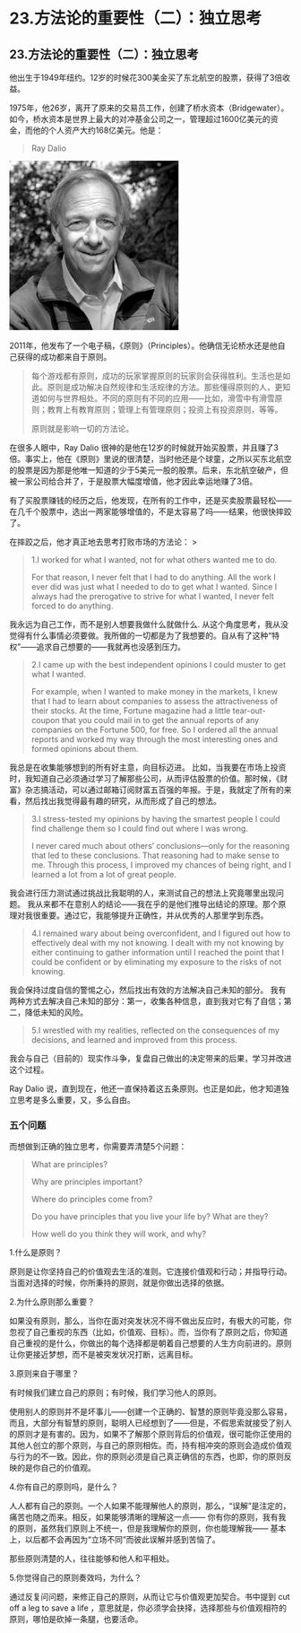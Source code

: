 # 23.方法论的重要性（二）：独立思考

## 23.方法论的重要性（二）：独立思考

他出生于1949年纽约。12岁的时候花300美金买了东北航空的股票，获得了3倍收益。

1975年，他26岁，离开了原来的交易员工作，创建了桥水资本（Bridgewater）。如今，桥水资本是世界上最大的对冲基金公司之一，管理超过1600亿美元的资金，而他的个人资产大约168亿美元。他是：

> Ray Dalio

![](.gitbook/assets/ray-dalio-author.png)

2011年，他发布了一个电子稿，《原则》（Principles）。他确信无论桥水还是他自己获得的成功都来自于原则。

> 每个游戏都有原则，成功的玩家掌握原则的玩家则会获得胜利。生活也是如此。原则是成功解决自然规律和生活规律的方法。那些懂得原则的人，更知道如何与世界相处。不同的原则有不同的应用——比如，滑雪中有滑雪原则；教育上有教育原则；管理上有管理原则；投资上有投资原则，等等。
>
> 原则就是影响一切的方法论。

在很多人眼中，Ray Dalio 很神的是他在12岁的时候就开始买股票，并且赚了3倍。事实上，他在《原则》里说的很清楚，当时他还是个球童，之所以买东北航空的股票是因为那是他唯一知道的少于5美元一股的股票。后来，东北航空破产，但被一家公司给合并了，于是股票大幅度增值，他才因此幸运地赚了3倍。

有了买股票赚钱的经历之后，他发现，在所有的工作中，还是买卖股票最轻松——在几千个股票中，选出一两家能够增值的，不是太容易了吗——结果，他很快摔跤了。

在摔跤之后，他才真正地去思考打败市场的方法论： &gt;

> 1.I worked for what I wanted, not for what others wanted me to do.
>
> For that reason, I never felt that I had to do anything. All the work I ever did was just what I needed to do to get what I wanted. Since I always had the prerogative to strive for what I wanted, I never felt forced to do anything.

我永远为自己工作，而不是别人想要我做什么就做什么. 从这个角度思考，我从没觉得有什么事情必须要做。我所做的一切都是为了我想要的。自从有了这种“特权”——追求自己想要的——我就再也没感到压力。

> 2.I came up with the best independent opinions I could muster to get what I wanted.
>
> For example, when I wanted to make money in the markets, I knew that I had to learn about companies to assess the attractiveness of their stocks. At the time, Fortune magazine had a little tear-out-coupon that you could mail in to get the annual reports of any companies on the Fortune 500, for free. So I ordered all the annual reports and worked my way through the most interesting ones and formed opinions about them.

我总是在收集能够想到的所有好主意，向目标迈进。 比如，当我要在市场上投资时，我知道自己必须通过学习了解那些公司，从而评估股票的价值。那时候，《财富》杂志搞活动，可以通过邮箱订阅财富五百强的年报。于是，我就定了所有的来看，然后找出我觉得最有趣的研究，从而形成了自己的想法。

> 3.I stress-tested my opinions by having the smartest people I could find challenge them so I could find out where I was wrong.
>
> I never cared much about others’ conclusions—only for the reasoning that led to these conclusions. That reasoning had to make sense to me. Through this process, I improved my chances of being right, and I learned a lot from a lot of great people.

我会进行压力测试通过挑战比我聪明的人，来测试自己的想法上究竟哪里出现问题。 我从来都不在意别人的结论——我在乎的是他们推导出结论的原理。那个原理对我很重要。通过它，我能够提升正确性，并从优秀的人那里学到东西。

> 4.I remained wary about being overconfident, and I figured out how to effectively deal with my not knowing. I dealt with my not knowing by either continuing to gather information until I reached the point that I could be confident or by eliminating my exposure to the risks of not knowing.

我会保持过度自信的警惕之心，然后找出有效的方法解决自己未知的部分。 我有两种方式去解决自己未知的部分：第一，收集各种信息，直到我对它有了自信；第二，降低未知的风险。

> 5.I wrestled with my realities, reflected on the consequences of my decisions, and learned and improved from this process.

我会与自己（目前的）现实作斗争，复盘自己做出的决定带来的后果，学习并改进这个过程。

Ray Dalio 说，直到现在，他还一直保持着这五条原则。也正是如此，他才知道独立思考是多么重要，又，多么自由。

### 五个问题

而想做到正确的独立思考，你需要弄清楚5个问题：

> What are principles?
>
> Why are principles important?
>
> Where do principles come from?
>
> Do you have principles that you live your life by? What are they?
>
> How well do you think they will work, and why?

1.什么是原则？

原则是让你坚持自己的价值观去生活的准则。它连接价值观和行动；并指导行动。当面对选择的时候，你所秉持的原则，就是你做出选择的依据。

2.为什么原则那么重要？

如果没有原则，那么，当你在面对突发状况不得不做出反应时，有极大的可能，你忽视了自己重视的东西（比如，价值观、目标）。而，当你有了原则之后，你知道自己重视的是什么，你做出的每个选择都是朝着自己想要的人生方向前进的。原则让你更接近梦想，而不是被突发状况打断，远离目标。

3.原则来自于哪里？

有时候我们建立自己的原则；有时候，我们学习他人的原则。

使用别人的原则并不是坏事儿——创建一个正确的、智慧的原则毕竟没那么容易，而且，大部分有智慧的原则，聪明人已经想到了——但是，不假思索就接受了别人的原则才是有害的。因为，如果不了解那个原则背后的价值观，很可能你正使用的其他人创立的那个原则，与自己的原则相佐。而，持有相冲突的原则会造成价值观与行为的不一致。因此，你的原则必须是自己真正确信的东西，也即，你的原则反映的是你自己的价值观。

4.你有自己的原则吗，是什么？

人人都有自己的原则。一个人如果不能理解他人的原则，那么，“误解”是注定的，痛苦也随之而来。相反，如果能够清晰的理解这一点—— 你有你的原则，我有我的原则，虽然我们原则上不统一，但是我理解你的原则，你也能理解我—— 基本上，以后都不会再因为“立场不同”而彼此误解并感到苦恼了。

那些原则清楚的人，往往能够和他人和平相处。

5.你觉得自己的原则奏效吗，为什么？

通过反复问问题，来修正自己的原则，从而让它与价值观更加契合。书中提到 cut off a leg to save a life ，意思就是，你必须学会抉择，选择那些与价值观相符的原则，哪怕是砍掉一条腿，也要活命。

